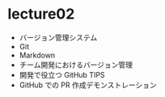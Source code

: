 # lecture02
- バージョン管理システム
- Git
- Markdown
- チーム開発におけるバージョン管理
- 開発で役立つ GitHub TIPS
- GitHub での PR 作成デモンストレーション
